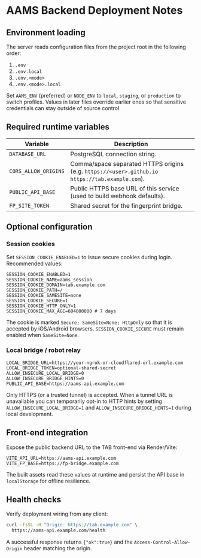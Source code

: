 # AAMS Backend Deployment Notes

## Environment loading

The server reads configuration files from the project root in the following order:

1. `.env`
2. `.env.local`
3. `.env.<mode>`
4. `.env.<mode>.local`

Set `AAMS_ENV` (preferred) or `NODE_ENV` to `local`, `staging`, or `production` to switch profiles. Values in later files override earlier ones so that sensitive credentials can stay outside of source control.

## Required runtime variables

| Variable | Description |
| --- | --- |
| `DATABASE_URL` | PostgreSQL connection string. |
| `CORS_ALLOW_ORIGINS` | Comma/space separated HTTPS origins (e.g. `https://<user>.github.io https://tab.example.com`). |
| `PUBLIC_API_BASE` | Public HTTPS base URL of this service (used to build webhook defaults). |
| `FP_SITE_TOKEN` | Shared secret for the fingerprint bridge. |

## Optional configuration

### Session cookies

Set `SESSION_COOKIE_ENABLED=1` to issue secure cookies during login. Recommended values:

```
SESSION_COOKIE_ENABLED=1
SESSION_COOKIE_NAME=aams_session
SESSION_COOKIE_DOMAIN=tab.example.com
SESSION_COOKIE_PATH=/
SESSION_COOKIE_SAMESITE=none
SESSION_COOKIE_SECURE=1
SESSION_COOKIE_HTTP_ONLY=1
SESSION_COOKIE_MAX_AGE=604800000 # 7 days
```

The cookie is marked `Secure; SameSite=None; HttpOnly` so that it is accepted by iOS/Android browsers. `SESSION_COOKIE_SECURE` must remain enabled when `SameSite=None`.

### Local bridge / robot relay

```
LOCAL_BRIDGE_URL=https://your-ngrok-or-cloudflared-url.example.com
LOCAL_BRIDGE_TOKEN=optional-shared-secret
ALLOW_INSECURE_LOCAL_BRIDGE=0
ALLOW_INSECURE_BRIDGE_HINTS=0
PUBLIC_API_BASE=https://aams-api.example.com
```

Only HTTPS (or a trusted tunnel) is accepted. When a tunnel URL is unavailable you can temporarily opt-in to HTTP hints by setting `ALLOW_INSECURE_LOCAL_BRIDGE=1` and `ALLOW_INSECURE_BRIDGE_HINTS=1` during local development.

## Front-end integration

Expose the public backend URL to the TAB front-end via Render/Vite:

```
VITE_API_URL=https://aams-api.example.com
VITE_FP_BASE=https://fp-bridge.example.com
```

The built assets read these values at runtime and persist the API base in `localStorage` for offline resilience.

## Health checks

Verify deployment wiring from any client:

```bash
curl -fsSL -H "Origin: https://tab.example.com" \
  https://aams-api.example.com/health
```

A successful response returns `{"ok":true}` and the `Access-Control-Allow-Origin` header matching the origin.
